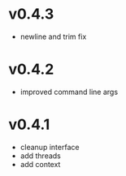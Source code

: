 # v0.4.3

* newline and trim fix

# v0.4.2

* improved command line args

# v0.4.1

* cleanup interface
* add threads
* add context 